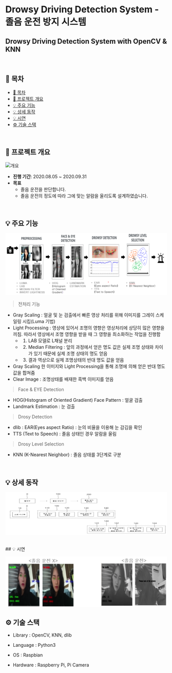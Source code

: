 # Drowsy Driving Detection System - 졸음 운전 방지 시스템
## Drowsy Driving Detection System with OpenCV &amp; KNN

<br>

## 🚀 목차
- [🚀 목차](#-목차)
- [📝 프로젝트 개요](#-프로젝트-개요)
- [💡 주요 기능](#-주요-기능)
- [💡 상세 동작](#-상세-동작)
- [💡 시연](#-시연)
- [⚙️ 기술 스택](#️-기술-스택)


<br>

## 📝 프로젝트 개요
![개요](/uploads/107bae7b2ec7a56a995fce0eef969a1d/개요.png)
* <strong>진행 기간</strong>: 2020.08.05 ~ 2020.09.31
* <strong>목표</strong>
  * 졸음 운전을 판단합니다.
  * 졸음 운전의 정도에 따라 그에 맞는 알람을 울리도록 설계하였습니다. 
<br>


## 💡 주요 기능

![시스템 구성도](/image/system.png)

> 전처리 기능
- Gray Scaling : 얼굴 및 눈 검출에서 빠른 영상 처리를 위해 이미지를 그레이 스케일링 시킴(Luma 기법)
- Light Processing : 영상에 있어서 조명의 영향은 영상처리에 상당히 많은 영향을 끼침. 따라서 영상에서 조명 영향을 받을 때 그 영향을 최소화하는 작업을 진행함
  - 1. LAB 모델로 L채널 분리
  - 2. Median Filtering : 앞의 과정에서 얻은 명도 값은 실제 조명 상태와 차이가 있기 때문에 실제 조명 상태의 명도 얻음
  - 3. 결과 역상으로 실제 조명상태의 반대 명도 값을 얻음
- Gray Scaling 한 이미지와 Light Processing을 통해 조명에 의해 얻은 반대 명도 값을 합쳐줌
- Clear Image : 조명상태를 배재한 흑백 이미지를 얻음


> Face & EYE Detection
 - HOG(Histogram of Oriented Gradient) Face Pattern : 얼굴 검출
 - Landmark Estimation : 눈 검출

> Drosy Detection
- dlib : EAR(Eyes aspect Ratio) : 눈의 비율을 이용해 눈 감김을 확인
- TTS (Text to Speech) : 졸음 상태인 경우 알람을 울림


> Drosy Level Selection
- KNN (K-Nearest Neighbor) : 졸음 상태를 3단계로 구분

<br>

## 💡 상세 동작

![상세 동작](/image/detail.png)

<br>
## 💡 시연

![시연](/image/test.png)


## ⚙️ 기술 스택
- Library : OpenCV, KNN, dlib
  
- Language : Python3

- OS : Raspbian

- Hardware : Raspberry Pi, Pi Camera

<br>

